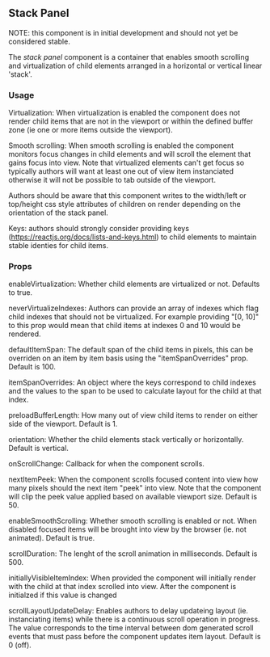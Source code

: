 ## Stack Panel

NOTE: this component is in initial development and should not yet be considered stable.

The *stack panel* component is a container that enables smooth scrolling and virtualization of child elements arranged in a horizontal or vertical linear 'stack'. 

### Usage

Virtualization:  When virtualization is enabled the component does not render child items that are not in the viewport or within the defined buffer zone (ie one or more items outside the viewport).

Smooth scrolling: When smooth scrolling is enabled the component monitors focus changes in child elements and will scroll the element that gains focus into view.  Note that virtualized elements can't get focus so typically authors will want at least one out of view item instanciated otherwise it will not be possible to tab outside of the viewport.

Authors should be aware that this component writes to the width/left or top/height css style attributes of children on render depending on the orientation of the stack panel.

Keys: authors should strongly consider providing keys (https://reactjs.org/docs/lists-and-keys.html) to child elements to maintain stable identies for child items. 

### Props

 enableVirtualization:  Whether child elements are virtualized or not. Defaults to true.

 neverVirtualizeIndexes: Authors can provide an array of indexes which flag child indexes that should not be virtualized.  For example providing "[0, 10]" to this prop would mean that child items at indexes 0 and 10 would be rendered.

 defaultItemSpan:  The default span of the child items in pixels, this can be overriden on an item by item basis using the "itemSpanOverrides" prop. Default is 100. 

 itemSpanOverrides: An object where the keys correspond to child indexes and the values to the span to be used to calculate layout for the child at that index.

preloadBufferLength: How many out of view child items to render on either side of the viewport. Default is 1.

orientation: Whether the child elements stack vertically or horizontally.  Default is vertical.

onScrollChange:  Callback for when the component scrolls.

nextItemPeek:  When the component scrolls focused content into view how many pixels should the next item "peek" into view.  Note that the component will clip the peek value applied based on available viewport size.  Default is 50.

enableSmoothScrolling:  Whether smooth scrolling is enabled or not.  When disabled focused items will be brought into view by the browser (ie. not animated).  Default is true.

scrollDuration: The lenght of the scroll animation in milliseconds.  Default is 500.

initiallyVisibleItemIndex:  When provided the component will initially render with the child at that index scrolled into view.  After the component is initialzed if this value is changed 

scrollLayoutUpdateDelay: Enables authors to delay updateing layout (ie. instanciating items) while there is a continuous scroll operation in progress.  The value corresponds to the time interval between dom generated scroll events that must pass before the component updates item layout.  Default is 0 (off).



